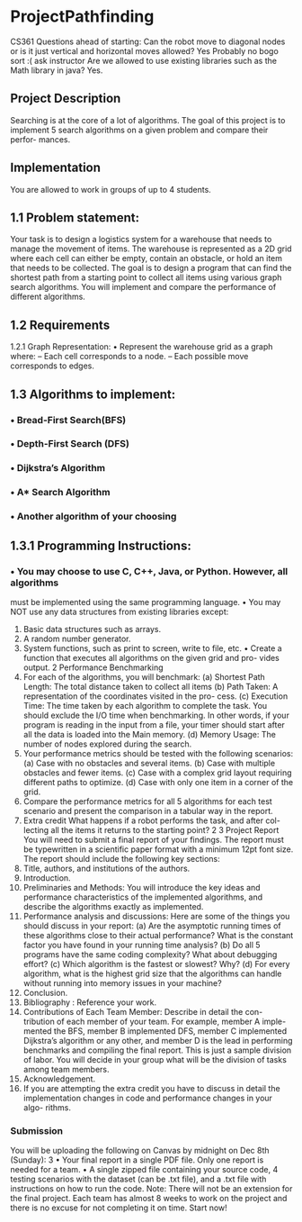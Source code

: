 # ProjectPathfinding
CS361
Questions ahead of starting:
Can the robot move to diagonal nodes or is it just vertical and horizontal moves
allowed? Yes
Probably no bogo sort :( ask instructor
Are we allowed to use existing libraries such as the Math library in java? Yes.

## Project Description
Searching is at the core of a lot of algorithms. The goal of this project is to
implement 5 search algorithms on a given problem and compare their perfor-
mances.
## Implementation
You are allowed to work in groups of up to 4 students.
## 1.1 Problem statement:
Your task is to design a logistics system for a warehouse that needs to manage
the movement of items. The warehouse is represented as a 2D grid where each
cell can either be empty, contain an obstacle, or hold an item that needs to be
collected. The goal is to design a program that can find the shortest path from
a starting point to collect all items using various graph search algorithms. You
will implement and compare the performance of different algorithms.
## 1.2 Requirements
1.2.1 Graph Representation:
• Represent the warehouse grid as a graph where:
– Each cell corresponds to a node.
– Each possible move corresponds to edges.
## 1.3 Algorithms to implement:
### • Bread-First Search(BFS)
### • Depth-First Search (DFS)
### • Dijkstra’s Algorithm
### • A* Search Algorithm
### • Another algorithm of your choosing
## 1.3.1 Programming Instructions:
### • You may choose to use C, C++, Java, or Python. However, all algorithms
must be implemented using the same programming language.
• You may NOT use any data structures from existing libraries except:
1. Basic data structures such as arrays.
2. A random number generator.
3. System functions, such as print to screen, write to file, etc.
• Create a function that executes all algorithms on the given grid and pro-
vides output.
2 Performance Benchmarking
1. For each of the algorithms, you will benchmark:
(a) Shortest Path Length: The total distance taken to collect all items
(b) Path Taken: A representation of the coordinates visited in the pro-
cess.
(c) Execution Time: The time taken by each algorithm to complete the
task. You should exclude the I/O time when benchmarking. In other
words, if your program is reading in the input from a file, your timer
should start after all the data is loaded into the Main memory.
(d) Memory Usage: The number of nodes explored during the search.
2. Your performance metrics should be tested with the following scenarios:
(a) Case with no obstacles and several items.
(b) Case with multiple obstacles and fewer items.
(c) Case with a complex grid layout requiring different paths to optimize.
(d) Case with only one item in a corner of the grid.
3. Compare the performance metrics for all 5 algorithms for each test scenario
and present the comparison in a tabular way in the report.
4. Extra credit What happens if a robot performs the task, and after col-
lecting all the items it returns to the starting point?
2
3 Project Report
You will need to submit a final report of your findings. The report must be
typewritten in a scientific paper format with a minimum 12pt font size. The
report should include the following key sections:
1. Title, authors, and institutions of the authors.
2. Introduction.
3. Preliminaries and Methods: You will introduce the key ideas and
performance characteristics of the implemented algorithms, and describe
the algorithms exactly as implemented.
4. Performance analysis and discussions: Here are some of the things
you should discuss in your report:
(a) Are the asymptotic running times of these algorithms close to their
actual performance? What is the constant factor you have found in
your running time analysis?
(b) Do all 5 programs have the same coding complexity? What about
debugging effort?
(c) Which algorithm is the fastest or slowest? Why?
(d) For every algorithm, what is the highest grid size that the algorithms
can handle without running into memory issues in your machine?
5. Conclusion.
6. Bibliography : Reference your work.
7. Contributions of Each Team Member: Describe in detail the con-
tribution of each member of your team. For example, member A imple-
mented the BFS, member B implemented DFS, member C implemented
Dijkstra’s algorithm or any other, and member D is the lead in performing
benchmarks and compiling the final report. This is just a sample division
of labor. You will decide in your group what will be the division of tasks
among team members.
8. Acknowledgement.
9. If you are attempting the extra credit you have to discuss in detail the
implementation changes in code and performance changes in your algo-
rithms.
### Submission
You will be uploading the following on Canvas by midnight on Dec 8th (Sunday):
3
• Your final report in a single PDF file. Only one report is needed for a
team.
• A single zipped file containing your source code, 4 testing scenarios with
the dataset (can be .txt file), and a .txt file with instructions on how to
run the code.
Note: There will not be an extension for the final project. Each team has
almost 8 weeks to work on the project and there is no excuse for not completing
it on time. Start now!
